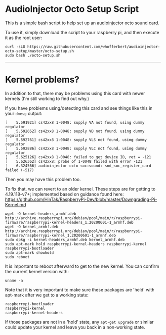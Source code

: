 # AudioInjector Octo Setup Script

This is a simple bash script to help set up an audioinjector octo sound card.

To use it, simply download the script to your raspberry pi, and then execute it as the root user:

```
curl -sLO https://raw.githubusercontent.com/whofferbert/audioinjector-octo-setup/master/octo-setup.sh
sudo bash ./octo-setup.sh
```

---

# Kernel problems?

In addition to that, there may be problems using this card with newer kernels (I'm still working to find out why.)

If you have problems using/detecting this card and see things like this in your `dmesg` output:

```
[    5.591921] cs42xx8 1-0048: supply VA not found, using dummy regulator
[    5.592652] cs42xx8 1-0048: supply VD not found, using dummy regulator
[    5.592761] cs42xx8 1-0048: supply VLS not found, using dummy regulator
[    5.592886] cs42xx8 1-0048: supply VLC not found, using dummy regulator
[    5.625126] cs42xx8 1-0048: failed to get device ID, ret = -121
[    5.626362] cs42xx8: probe of 1-0048 failed with error -121
[    6.324566] audioinjector-octo soc:sound: snd_soc_register_card failed (-517)
```

Then you may have this problem too.

To fix that, we can revert to an older kernel.
These steps are for getting to 4.19.118-v7+; implemented based on guidance found here: https://github.com/HinTak/RaspberryPi-Dev/blob/master/Downgrading-Pi-Kernel.md

```
wget -O kernel-headers_armhf.deb http://archive.raspberrypi.org/debian/pool/main/r/raspberrypi-firmware/raspberrypi-kernel-headers_1.20200601-1_armhf.deb
wget -O kernel_armhf.deb http://archive.raspberrypi.org/debian/pool/main/r/raspberrypi-firmware/raspberrypi-kernel_1.20200601-1_armhf.deb
sudo dpkg -i kernel-headers_armhf.deb kernel_armhf.deb
sudo apt-mark hold raspberrypi-kernel-headers raspberrypi-kernel raspberrypi-bootloader
sudo apt-mark showhold
sudo reboot
```

It is important to reboot afterward to get to the new kernel. You can confirm the current kernel version with:
```
uname -a
```

Note that it is very important to make sure these packages are 'held' with apt-mark after we get to a working state:
```
raspberrypi-bootloader
raspberrypi-kernel
raspberrypi-kernel-headers 
```

If those packages are not in a 'hold' state, any `apt-get upgrade` or similar could update your kernel and leave you back in a non-working state.
